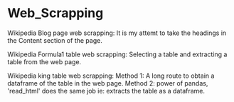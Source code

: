 # Web_Scrapping
Wikipedia Blog page web scrapping: It is my attemt to take the headings in the Content section of the page.

Wikipedia Formula1 table web scrapping: Selecting a table and extracting a table from the web page.

Wikipedia king table web scrapping:
Method 1: A long route to obtain a dataframe of the table in the web page.
Method 2: power of pandas, 'read_html' does the same job ie: extracts the table as a dataframe.
